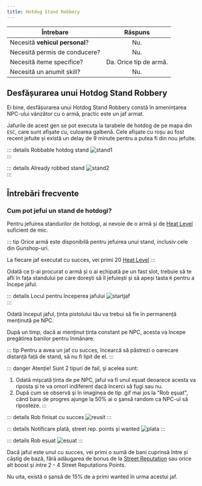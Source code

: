 ```yaml
---
title: Hotdog Stand Robbery
---
```


| Întrebare   | Răspuns |
| ----------- | :-----------: |
| Necesită **vehicul personal**? | Nu. |
| Necesită permis de conducere? | Nu. |
| Necesită iteme specifice? | Da. Orice tip de armă. |
| Necesită un anumit skill? | Nu. |

## Desfășurarea unui Hotdog Stand Robbery

Ei bine, desfășurarea unui Hotdog Stand Robbery constă în amenințarea NPC-ului vânzător cu o armă, practic este un jaf armat.

Jafurile de acest gen se pot executa la tarabele de hotdog de pe mapa din `ESC`, care sunt afișate cu, culoarea galbenă. Cele afișate cu roșu au fost recent jefuite și există un delay de 9 minute pentru a putea fi din nou jefuite.

::: details Robbable hotdog stand 
 <Image src="https://i.imgur.com/lSqgRTr.png" alt="stand1" />  
:::

::: details Already robbed stand
 <Image src="https://i.imgur.com/H8j8Om6.png" alt="stand2" />  
:::

## Întrebări frecvente

### Cum pot jefui un stand de hotdogi?

Pentru jefuirea standurilor de hotdogi, ai nevoie de o armă și de [Heat Level](../index.md#ce-este-heat-level) suficient de mic.

::: tip
Orice armă este disponibilă pentru jefuirea unui stand, inclusiv cele din Gunshop-uri. 

La fiecare jaf executat cu succes, vei primi 20 [Heat Level](../index.md#ce-este-heat-level) 
:::

Odată ce ți-ai procurat o armă și o ai echipată pe un fast slot, trebuie să te afli în fața standului pe care dorești să îl jefuiești și să apeși tasta `R` pentru a începe jaful.

::: details Locul pentru începerea jafului
 <Image src="https://i.imgur.com/My73IJa.png" alt="startjaf" />  
:::

Odată început jaful, ținta pistolului tău va trebui să fie în permanență menținută pe NPC.

După un timp, dacă ai menținut ținta constant pe NPC, acesta va începe pregătirea banilor pentru înmânare.

::: tip
Pentru a avea un jaf cu succes, încearcă să păstrezi o oarecare distanță față de stand, să nu fi lipit de el.
:::

::: danger Atenție!
Sunt 2 tipuri de fail, şi acelea sunt:

1. Odată mișcată ținta de pe NPC, jaful va fi unul eșuat deoarece acesta va riposta și te va omorî indiferent dacă încerci să fugi sau nu.
2. După cum se observă şi în imaginea de tip .gif mai jos la "Rob eşuat", când bara de progres ajunge la 50% ai o şansă random ca NPC-ul să riposteze.
:::

::: details Rob finisat cu succes
<Image src="https://i.imgur.com/5j3sPZ9.gif" alt="reusit" /> 
:::

::: details Notificare plată, street rep. points și wanted
<Image src="https://i.imgur.com/24uCUrk.png" alt="plata" /> 
:::

::: details Rob eșuat
<Image src="https://i.imgur.com/OsZqtt0.gif" alt="esuat" /> 
:::

Dacă jaful este unul cu succes, vei primi o sumă de bani cuprinsă între <Dinero :amount="220" /> și <Dinero :amount="440" /> câștig de bază, fără adăugarea de bonus de la [Street Reputation](../index.md#care-sunt-skill-urile-la-robbing-street-reputation) sau orice alt boost și intre 2 - 4 Street Reputations Points.

Nu uita, există o șansă de 15% de a primi wanted în urma acestui jaf.
